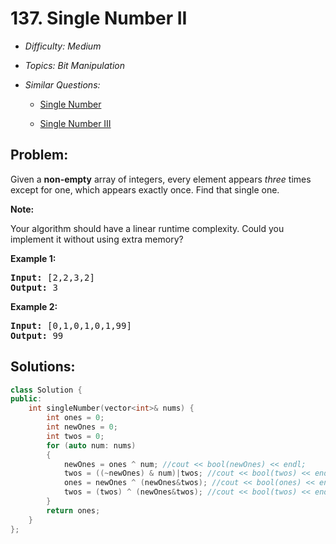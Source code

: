 # 137. Single Number II

* *Difficulty: Medium*

* *Topics: Bit Manipulation*

* *Similar Questions:*

  * [Single Number](./tests/single-number-ii.md)

  * [Single Number III](./tests/single-number-ii.md)

## Problem:

<p>Given a <strong>non-empty</strong>&nbsp;array of integers, every element appears <em>three</em> times except for one, which appears exactly once. Find that single one.</p>

<p><strong>Note:</strong></p>

<p>Your algorithm should have a linear runtime complexity. Could you implement it without using extra memory?</p>

<p><strong>Example 1:</strong></p>

<pre>
<strong>Input:</strong> [2,2,3,2]
<strong>Output:</strong> 3
</pre>

<p><strong>Example 2:</strong></p>

<pre>
<strong>Input:</strong> [0,1,0,1,0,1,99]
<strong>Output:</strong> 99</pre>

## Solutions:

```c++
class Solution {
public:
    int singleNumber(vector<int>& nums) {
        int ones = 0;
        int newOnes = 0;
        int twos = 0;
        for (auto num: nums)
        {
            newOnes = ones ^ num; //cout << bool(newOnes) << endl;
            twos = ((~newOnes) & num)|twos; //cout << bool(twos) << endl;
            ones = newOnes ^ (newOnes&twos); //cout << bool(ones) << endl;
            twos = (twos) ^ (newOnes&twos); //cout << bool(twos) << endl;
        }
        return ones;
    }
};
```
